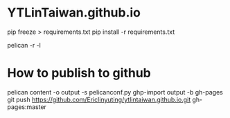 # YTLinTaiwan.github.io
pip freeze > requirements.txt
pip install -r requirements.txt


pelican -r -l

# How to publish to github
pelican content -o output -s pelicanconf.py
ghp-import output -b gh-pages  
git push https://github.com/Ericlinyuting/ytlintaiwan.github.io.git gh-pages:master
